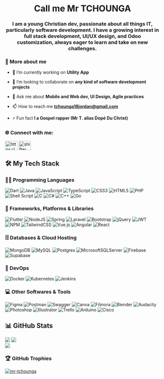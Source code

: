 <h1 align="center">Call me Mr TCHOUNGA</h1>
<h3 align="center">I am a young Christian dev, passionate about all things IT, particularly software development. I have a growing interest in full stack development, UI/UX design, and Odoo customization, always eager to learn and take on new challenges.</h3>


<h3>💫 More about me</h3>

- 🔭 I’m currently working on **Utility App**

- 👯 I’m looking to collaborate on **any kind of software development projects**

- 💬 Ask me about **Mobile and Web dev, UI Design, Agile practices**

- 📫 How to reach me **tchounga18jordan@gmail.com**

- ⚡ Fun fact **I a Gospel rapper (Mr T. alias Dopé Du Christ)**

<h3 align="left">🌐 Connect with me:</h3>
<p align="left">
<a href="https://linkedin.com/in/https://www.linkedin.com/in/jordan-tchounga-zouatoum-2527b424a/" target="blank"><img align="center" src="https://raw.githubusercontent.com/rahuldkjain/github-profile-readme-generator/master/src/images/icons/Social/linked-in-alt.svg" alt="https://www.linkedin.com/in/jordan-tchounga-zouatoum-2527b424a/" height="30" width="40" /></a>
<a href="https://stackoverflow.com/users/shifter" target="blank"><img align="center" src="https://raw.githubusercontent.com/rahuldkjain/github-profile-readme-generator/master/src/images/icons/Social/stack-overflow.svg" alt="shifter" height="30" width="40" /></a>
</p>


<h2>🛠️ My Tech Stack</h2>

### 👨‍💻 Programming Languages
![Dart](https://img.shields.io/badge/dart-%230175C2.svg?style=for-the-badge&logo=dart&logoColor=white) ![Java](https://img.shields.io/badge/java-%23ED8B00.svg?style=for-the-badge&logo=openjdk&logoColor=white) ![JavaScript](https://img.shields.io/badge/javascript-%23323330.svg?style=for-the-badge&logo=javascript&logoColor=%23F7DF1E)  ![TypeScript](https://img.shields.io/badge/typescript-%23323330.svg?style=for-the-badge&logo=typescript&logoColor=%23F7DF1E) ![CSS3](https://img.shields.io/badge/css3-%231572B6.svg?style=for-the-badge&logo=css3&logoColor=white) ![HTML5](https://img.shields.io/badge/html5-%23E34F26.svg?style=for-the-badge&logo=html5&logoColor=white) ![PHP](https://img.shields.io/badge/php-%23777BB4.svg?style=for-the-badge&logo=php&logoColor=white) ![Shell Script](https://img.shields.io/badge/shell_script-%23121011.svg?style=for-the-badge&logo=gnu-bash&logoColor=white) ![C](https://img.shields.io/badge/c-%2300ADD8.svg?style=for-the-badge&logo=c&logoColor=white) ![C#](https://img.shields.io/badge/csharp-%2300ADD8.svg?style=for-the-badge&logo=c#&logoColor=white) ![C++](https://img.shields.io/badge/C++-%2300ADD8.svg?style=for-the-badge&logo=cplusplus&logoColor=white) ![Go](https://img.shields.io/badge/go-%2300ADD8.svg?style=for-the-badge&logo=go&logoColor=white)

### 🧰 Frameworks, Platforms & Libraries
![Flutter](https://img.shields.io/badge/Flutter-%2302569B.svg?style=for-the-badge&logo=Flutter&logoColor=white) ![NodeJS](https://img.shields.io/badge/node.js-6DA55F?style=for-the-badge&logo=node.js&logoColor=white) ![Spring](https://img.shields.io/badge/spring-%236DB33F.svg?style=for-the-badge&logo=spring&logoColor=white) ![Laravel](https://img.shields.io/badge/laravel-%23FF2D20.svg?style=for-the-badge&logo=laravel&logoColor=white) ![Bootstrap](https://img.shields.io/badge/bootstrap-%238511FA.svg?style=for-the-badge&logo=bootstrap&logoColor=white) ![jQuery](https://img.shields.io/badge/jquery-%230769AD.svg?style=for-the-badge&logo=jquery&logoColor=white) ![JWT](https://img.shields.io/badge/JWT-black?style=for-the-badge&logo=JSON%20web%20tokens)
 ![NPM](https://img.shields.io/badge/NPM-%23CB3837.svg?style=for-the-badge&logo=npm&logoColor=white) ![TailwindCSS](https://img.shields.io/badge/tailwindcss-%2338B2AC.svg?style=for-the-badge&logo=tailwind-css&logoColor=white) ![Vue.js](https://img.shields.io/badge/vue.js-%2335495e.svg?style=for-the-badge&logo=vuedotjs&logoColor=%234FC08D) ![Angular](https://img.shields.io/badge/angular-%23FF2D20.svg?style=for-the-badge&logo=angular&logoColor=white) ![React](https://img.shields.io/badge/react-%2300ADD8.svg?style=for-the-badge&logo=react&logoColor=black)

### 🗄️ Databases & Cloud Hosting
![MongoDB](https://img.shields.io/badge/MongoDB-%234ea94b.svg?style=for-the-badge&logo=mongodb&logoColor=white) ![MySQL](https://img.shields.io/badge/mysql-%2300000f.svg?style=for-the-badge&logo=mysql&logoColor=white) ![Postgres](https://img.shields.io/badge/postgres-%23316192.svg?style=for-the-badge&logo=postgresql&logoColor=white) ![MicrosoftSQLServer](https://img.shields.io/badge/Microsoft%20SQL%20Server-CC2927?style=for-the-badge&logo=microsoft%20sql%20server&logoColor=white) ![Firebase](https://img.shields.io/badge/firebase-FFCA28?style=for-the-badge&logo=firebase&logoColor=black) ![Supabase](https://img.shields.io/badge/supabase-grey?style=for-the-badge&logo=supabase&logoColor=green)


### 🧬 DevOps
![Docker](https://img.shields.io/badge/-Docker-2496ED?logo=docker&logoColor=white)
![Kubernetes](https://img.shields.io/badge/-Kubernetes-326CE5?logo=kubernetes&logoColor=white)
![Jenkins](https://img.shields.io/badge/-Jenkins-D24939?logo=jenkins&logoColor=white)

### 💻 Other Softwares & Tools
![Figma](https://img.shields.io/badge/figma-%23F24E1E.svg?style=for-the-badge&logo=figma&logoColor=white) ![Postman](https://img.shields.io/badge/Postman-FF6C37?style=for-the-badge&logo=postman&logoColor=white) ![Swagger](https://img.shields.io/badge/-Swagger-%23Clojure?style=for-the-badge&logo=swagger&logoColor=white) 
![Canva](https://img.shields.io/badge/Canva-%2300C4CC.svg?style=for-the-badge&logo=Canva&logoColor=white) ![Filmora](https://img.shields.io/badge/Filmora-0C74E7?style=for-the-badge&logo=Filmora&logoColor=white) ![Blender](https://img.shields.io/badge/Blender-%23F5792A.svg?style=for-the-badge&logo=blender&logoColor=white)
![Audacity](https://img.shields.io/badge/Audacity-%230077B5.svg?style=for-the-badge&logo=audacity&logoColor=white) ![Photoshop](https://img.shields.io/badge/Adobe%20Photoshop-%2331A8FF.svg?style=for-the-badge&logo=adobe%20photoshop&logoColor=white) ![Illustrator](https://img.shields.io/badge/Adobe%20Illustrator-%23FF9A00.svg?style=for-the-badge&logo=adobe%20illustrator&logoColor=white) ![Trello](https://img.shields.io/badge/Trello-%23026AA7.svg?style=for-the-badge&logo=Trello&logoColor=white) ![Arduino](https://img.shields.io/badge/-Arduino-00979D?style=for-the-badge&logo=Arduino&logoColor=white) ![Cisco](https://img.shields.io/badge/cisco-%23049fd9.svg?style=for-the-badge&logo=cisco&logoColor=black)

## 📊 GitHub Stats
  ![](https://github-readme-stats.vercel.app/api/top-langs/?username=noumendarryl&theme=default&hide_border=false&include_all_commits=false&count_private=false&layout=compact&langs_count=8)
  ![](https://github-readme-stats.vercel.app/api?username=noumendarryl&theme=default&show_icons=true&icon_color=34abeb&hide_border=false) <br/>
  ![](https://github-readme-streak-stats.herokuapp.com/?user=noumendarryl&theme=default&hide_border=false)
  
### 🏆 GitHub Trophies
<p align="left"> <a href="https://github.com/ryo-ma/github-profile-trophy"><img src="https://github-profile-trophy.vercel.app/?username=mr-tchounga" alt="mr-tchounga" /></a> </p>
